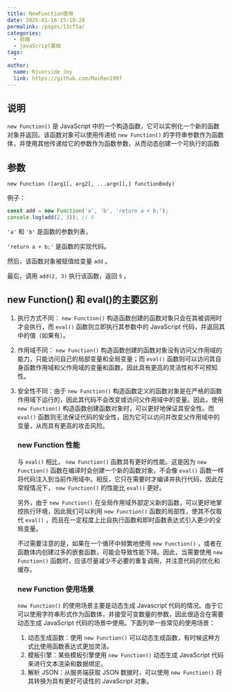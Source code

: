 ```yaml
---
title: NewFunction使用
date: 2025-01-16 15:10:28
permalink: /pages/11cf5a/
categories:
  - 前端
  - javaScript基础
tags:
  - 
author: 
  name: Riverside Joy
  link: https://github.com/MaiRen1997
---
```

## 说明

`new Function()` 是 JavaScript 中的一个构造函数，它可以实例化一个新的函数对象并返回。该函数对象可以使用传递给 `new Function()` 的字符串参数作为函数体，并使用其他传递给它的参数作为函数参数，从而动态创建一个可执行的函数

## 参数

```
new Function ([arg1[, arg2[, ...argn]],] functionBody)
```

例子：

```js
const add = new Function('a', 'b', 'return a + b;');
console.log(add(2, 3)); // 5
```

`'a'` 和 `'b'` 是函数的参数列表， 

`'return a + b;'` 是函数的实现代码。

然后，该函数对象被赋值给变量 `add` 。

最后，调用 `add(2, 3)` 执行该函数，返回 `5` 。

## new Function() 和 eval()的主要区别

1. 执行方式不同： `new Function()` 构造函数创建的函数对象只会在其被调用时才会执行，而 `eval()` 函数则立即执行其参数中的 JavaScript 代码，并返回其中的值（如果有）。

2. 作用域不同： `new Function()` 构造函数创建的函数对象没有访问父作用域的能力，只能访问自己的局部变量和全局变量；而 `eval()` 函数则可以访问其自身函数作用域和父作用域的变量和函数，因此具有更高的灵活性和不可预知性。

3. 安全性不同：由于 `new Function()` 构造函数定义的函数对象是在严格的函数作用域下运行的，因此其代码不会改变或访问父作用域中的变量。因此，使用 `new Function()` 构造函数创建函数对象时，可以更好地保证其安全性。而 `eval()` 函数则无法保证代码的安全性，因为它可以访问并改变父作用域中的变量，从而具有更高的攻击风险。

   ### new Function 性能

   与 `eval()` 相比， `new Function()` 函数具有更好的性能。这是因为 `new Function()` 函数在编译时会创建一个新的函数对象，不会像 `eval()` 函数一样将代码注入到当前作用域中。相反，它只在需要时才编译并执行代码，因此在常规情况下， `new Function()` 的性能比 `eval()` 更好。

   另外，由于 `new Function()` 在全局作用域外部定义新的函数，可以更好地掌控执行环境，因此我们可以利用 `new Function()` 函数的局部性，使其不仅取代 `eval()` ，而且在一定程度上比自执行函数和即时函数表达式引入更少的全局变量。

   不过需要注意的是，如果在一个循环中频繁地使用 `new Function()` ，或者在函数体内创建过多的嵌套函数，可能会导致性能下降。因此，当需要使用 `new Function()` 函数时，应该尽量减少不必要的重复调用，并注意代码的优化和缓存。

   ### new Function 使用场景

   `new Function()` 的使用场景主要是动态生成 Javascript 代码的情况。由于它可以使用字符串形式作为函数体，并接受可变数量的参数，因此很适合在需要动态生成 JavaScript 代码的场景中使用。下面列举一些常见的使用场景：

   1. 动态生成函数：使用 `new Function()` 可以动态生成函数，有时候这种方式比使用函数表达式更加灵活。
   2. 模板引擎：某些模板引擎使用 `new Function()` 动态生成 JavaScript 代码来进行文本渲染和数据绑定。
   3. 解析 JSON：从服务端获取 JSON 数据时，可以使用 `new Function()` 将其转换为具有更好可读性的 JavaScript 对象。